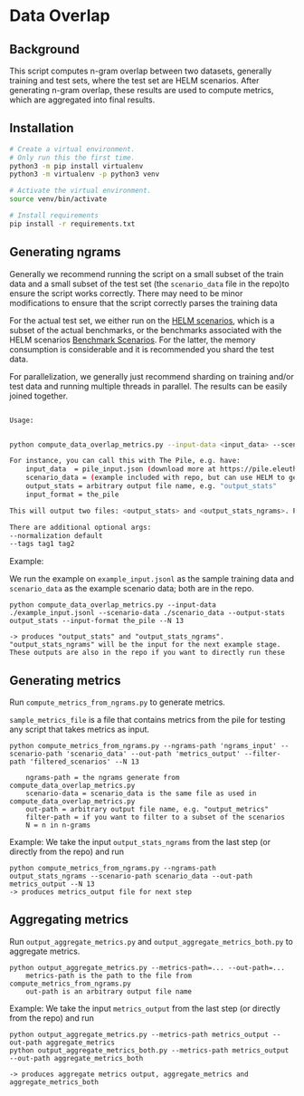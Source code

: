 # Data Overlap

## Background
This script computes n-gram overlap between two datasets, generally training and test sets, where the test set are HELM scenarios. After generating n-gram overlap, these results are used to compute metrics, which are aggregated into final results.


## Installation

```bash
# Create a virtual environment.
# Only run this the first time.
python3 -m pip install virtualenv
python3 -m virtualenv -p python3 venv

# Activate the virtual environment.
source venv/bin/activate

# Install requirements
pip install -r requirements.txt
```

## Generating ngrams

Generally we recommend running the script on a small subset of the train data and a small subset of the test set (the `scenario_data` file in the repo)to ensure the script works correctly. There may need to be minor modifications to ensure that the script correctly parses the training data

For the actual test set, we either run on the [HELM scenarios](https://worksheets.codalab.org/bundles/0x21612363f53c46db8c46795b0f4f17b4), which is a subset of the actual benchmarks, or the benchmarks associated with the HELM scenarios [Benchmark Scenarios](https://worksheets.codalab.org/bundles/0x7a683bf1c1ec43519c1b8b1466ff7bcf). For the latter, the memory consumption is considerable and it is recommended you shard the test data.

For parallelization, we generally just recommend sharding on training and/or test data and running multiple threads in parallel. The results can be easily joined together.

```bash

Usage:


python compute_data_overlap_metrics.py --input-data <input_data> --scenario-data <scenario_data> --output-stats <output_stats> --input-format <input_format>

For instance, you can call this with The Pile, e.g. have:
    input_data  = pile_input.json (download more at https://pile.eleuther.ai/)
    scenario_data = (example included with repo, but can use HELM to generate)
    output_stats = arbitrary output file name, e.g. "output_stats"
    input_format = the_pile

This will output two files: <output_stats> and <output_stats_ngrams>. Pass the second ngrams file to the later steps.

There are additional optional args:
--normalization default 
--tags tag1 tag2

```
Example: 

We run the example on `example_input.jsonl` as the sample training data and `scenario_data` as the example scenario data; both are in the repo.

```
python compute_data_overlap_metrics.py --input-data ./example_input.jsonl --scenario-data ./scenario_data --output-stats output_stats --input-format the_pile --N 13

-> produces "output_stats" and "output_stats_ngrams". "output_stats_ngrams" will be the input for the next example stage. These outputs are also in the repo if you want to directly run these
```



## Generating metrics

Run `compute_metrics_from_ngrams.py` to generate metrics. 

`sample_metrics_file` is a file that contains metrics from the pile for testing any script that takes metrics as input.

```
python compute_metrics_from_ngrams.py --ngrams-path 'ngrams_input' --scenario-path 'scenario_data' --out-path 'metrics_output' --filter-path 'filtered_scenarios' --N 13    

    ngrams-path = the ngrams generate from compute_data_overlap_metrics.py
    scenario-data = scenario_data is the same file as used in compute_data_overlap_metrics.py
    out-path = arbitrary output file name, e.g. "output_metrics"
    filter-path = if you want to filter to a subset of the scenarios
    N = n in n-grams

```
Example: 
We take the input `output_stats_ngrams` from the last step (or directly from the repo) and run

```
python compute_metrics_from_ngrams.py --ngrams-path output_stats_ngrams --scenario-path scenario_data --out-path metrics_output --N 13    
-> produces metrics_output file for next step
```


## Aggregating metrics

Run `output_aggregate_metrics.py` and `output_aggregate_metrics_both.py` to aggregate metrics. 
```
python output_aggregate_metrics.py --metrics-path=... --out-path=... 
    metrics-path is the path to the file from compute_metrics_from_ngrams.py
    out-path is an arbitrary output file name
```
Example: 
We take the input `metrics_output` from the last step (or directly from the repo) and run

```
python output_aggregate_metrics.py --metrics-path metrics_output --out-path aggregate_metrics
python output_aggregate_metrics_both.py --metrics-path metrics_output --out-path aggregate_metrics_both

-> produces aggregate metrics output, aggregate_metrics and aggregate_metrics_both
```


